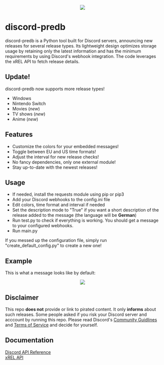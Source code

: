 <p align="center">
<p align="center">
  <img src="https://i.ibb.co/cLH004G/523525354235.png"/>
</p>

# discord-predb
discord-predb is a Python tool built for Discord servers, announcing new releases for several release types. Its lightweight design optimizes storage usage by retaining only the latest information and has the minimum requirements by using Discord's webhook integration. The code leverages the xREL API to fetch release details.

## Update!
discord-predb now supports more release types!
- Windows
- Nintendo Switch
- Movies (*new*)
- TV shows (*new*)
- Anime (*new*)

## Features
- Customize the colors for your embedded messages!
- Toggle between EU and US time formats!
- Adjust the interval for new release checks!
- No fancy dependencies, only one external module!
- Stay up-to-date with the newest releases!

## Usage
- If needed, install the requests module using pip or pip3
- Add your Discord webhooks to the config.ini file
- Edit colors, time format and interval if needed
- Set the description mode to "True" if you want a short description of the release added to the message (the language will be **German**)
- Run test.py to check if everything is working. You should get a message to your configured webhooks.
- Run main.py


If you messed up the configuration file, simply run "create_default_config.py" to create a new one!

## Example
This is what a message looks like by default:
<p align="center">
  <img src="https://i.ibb.co/w66GgqG/eg.png"/>
</p>

## Disclaimer
This repo **does not** provide or link to pirated content. It only **informs** about such releases.
Some people asked if you risk your Discord server and acccount by running this repo.
Please read Discord's [Community Guidlines](https://discord.com/terms/guidelines-march-2022) and [Terms of Service](https://discord.com/terms) and decide for yourself.

## Documentation
[Discord API Reference](https://discordpy.readthedocs.io/en/stable/api.html)\
[xREL API](https://www.xrel.to/wiki/1681/API.html)
